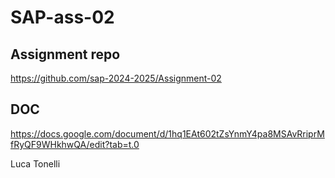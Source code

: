 # SAP-ass-02

## Assignment repo

https://github.com/sap-2024-2025/Assignment-02

## DOC

https://docs.google.com/document/d/1hq1EAt602tZsYnmY4pa8MSAvRriprMfRyQF9WHkhwQA/edit?tab=t.0

Luca Tonelli